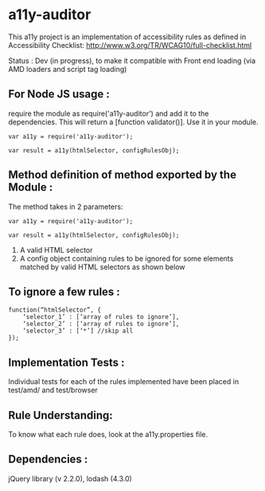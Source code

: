 # a11y-auditor

This a11y project is an implementation of accessibility rules as defined in
Accessibility Checklist:
http://www.w3.org/TR/WCAG10/full-checklist.html

Status : Dev (in progress), to make it compatible with Front end loading (via AMD loaders and script tag loading)


For Node JS usage :
---------------------------------------------------------
require the module as require('a11y-auditor') and add it to the dependencies. This will return a [function validator()]. Use it in your module.

```
var a11y = require('a11y-auditor');

var result = a11y(htmlSelector, configRulesObj);
```



Method definition of method exported by the Module :
--------------------------------------------------

The method takes in 2 parameters:

```
var a11y = require('a11y-auditor');

var result = a11y(htmlSelector, configRulesObj);

```

1. A valid HTML selector
2. A config object containing rules to be ignored for some elements matched by valid HTML selectors as shown below


To ignore a few rules :
-----------------------


```
function(“htmlSelector”, {
	‘selector_1’ : [‘array of rules to ignore’],
	‘selector_2’ : [‘array of rules to ignore’],
	‘selector_3’ : [‘*’] //skip all
});
```


Implementation Tests :
--------------------

Individual tests for each of the rules implemented have been placed in test/amd/ and test/browser


Rule Understanding:
--------------------

To know what each rule does, look at the a11y.properties file.


Dependencies :
--------------------

jQuery library (v 2.2.0), lodash (4.3.0)
